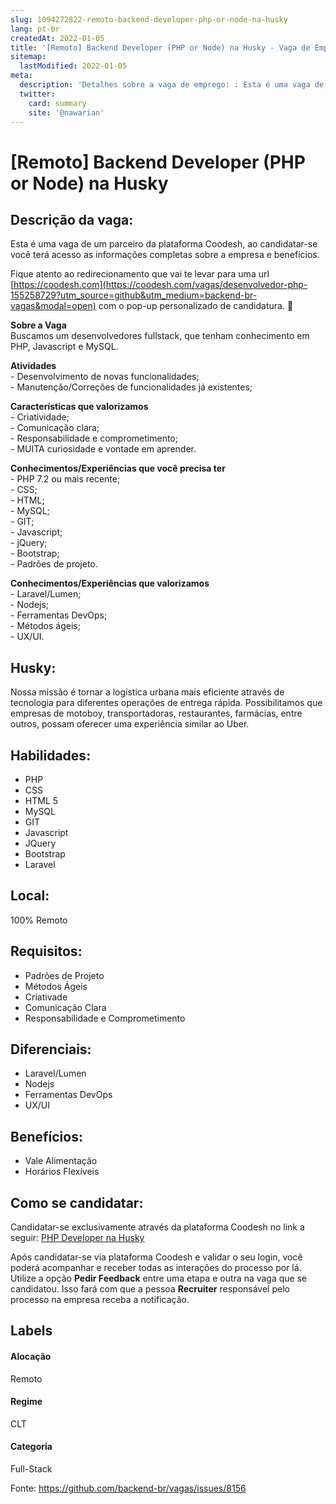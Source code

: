 ```yaml
---
slug: 1094272822-remoto-backend-developer-php-or-node-na-husky
lang: pt-br
createdAt: 2022-01-05
title: '[Remoto] Backend Developer (PHP or Node) na Husky - Vaga de Emprego'
sitemap:
  lastModified: 2022-01-05
meta:
  description: 'Detalhes sobre a vaga de emprego: : Esta é uma vaga de um parceiro da plataforma Coodesh, ao candidatar-se você terá acesso as informações completas sobre a empresa e benefícios.  Fique atento ao redirecionamento que vai te levar para uma url [https://coodesh.com](https://coodesh.com/vagas/desenvolvedor-php-155258729?utm_source=github&utm_medium=backend-br-vagas&modal=open) com o pop-up personalizado de candidatura. 👋 <p><strong>Sobre a Vaga</strong><br>Buscamos um desenvolvedores fullstack, que tenham conhecimento em PHP, Javascript e MySQL.</p> <p><strong>Atividades<br></strong>- Desenvolvimento de novas funcionalidades;<br>- Manutenção/Correções de funcionalidades já existentes;</p> <p><strong>Características que valorizamos<br></strong>- Criatividade;<br>- Comunicação clara;<br>- Responsabilidade e comprometimento;<br>- MUITA curiosidade e vontade em aprender.</p> <p><strong>Conhecimentos/Experiências que você precisa ter<br></strong>- PHP 7.2 ou mais recente;<br>- CSS;<br>- HTML;<br>- MySQL;<br>- GIT;<br>- Javascript;<br>- jQuery;<br>- Bootstrap;<br>- Padrões de projeto.</p> <p><strong>Conhecimentos/Experiências que valorizamos<br></strong>- Laravel/Lumen;<br>- Nodejs;<br>- Ferramentas DevOps;<br>- Métodos ágeis;<br>- UX/UI.</p>'
  twitter:
    card: summary
    site: '@nawarian'
---
```


# [Remoto] Backend Developer (PHP or Node) na Husky

## Descrição da vaga: 
Esta é uma vaga de um parceiro da plataforma Coodesh, ao candidatar-se você terá acesso as informações completas sobre a empresa e benefícios.


Fique atento ao redirecionamento que vai te levar para uma url [https://coodesh.com](https://coodesh.com/vagas/desenvolvedor-php-155258729?utm_source=github&utm_medium=backend-br-vagas&modal=open) com o pop-up personalizado de candidatura. 👋
<p><strong>Sobre a Vaga</strong><br>Buscamos um desenvolvedores fullstack, que tenham conhecimento em PHP, Javascript e MySQL.</p>
<p><strong>Atividades<br></strong>- Desenvolvimento de novas funcionalidades;<br>- Manutenção/Correções de funcionalidades já existentes;</p>
<p><strong>Características que valorizamos<br></strong>- Criatividade;<br>- Comunicação clara;<br>- Responsabilidade e comprometimento;<br>- MUITA curiosidade e vontade em aprender.</p>
<p><strong>Conhecimentos/Experiências que você precisa ter<br></strong>- PHP 7.2 ou mais recente;<br>- CSS;<br>- HTML;<br>- MySQL;<br>- GIT;<br>- Javascript;<br>- jQuery;<br>- Bootstrap;<br>- Padrões de projeto.</p>
<p><strong>Conhecimentos/Experiências que valorizamos<br></strong>- Laravel/Lumen;<br>- Nodejs;<br>- Ferramentas DevOps;<br>- Métodos ágeis;<br>- UX/UI.</p>

## Husky: 
 <p>Nossa missão é tornar a logística urbana mais eficiente através de tecnologia para diferentes operações de entrega rápida. Possibilitamos que empresas de motoboy, transportadoras, restaurantes, farmácias, entre outros, possam oferecer uma experiência similar ao Uber.</p>

</p>

 ## Habilidades: 
 - PHP 
- CSS 
- HTML 5 
- MySQL 
- GIT 
- Javascript 
- JQuery 
- Bootstrap 
- Laravel
## Local: 
 100% Remoto
## Requisitos: 
 - Padrões de Projeto 
- Métodos Ágeis 
- Criativade 
- Comunicação Clara 
- Responsabilidade e Comprometimento
## Diferenciais: 
 - Laravel/Lumen 
- Nodejs 
- Ferramentas DevOps 
- UX/UI
## Benefícios: 
 - Vale Alimentação 
- Horários Flexíveis
## Como se candidatar:
Candidatar-se exclusivamente através da plataforma Coodesh no link a seguir: [PHP Developer na Husky](https://coodesh.com/vagas/desenvolvedor-php-155258729?utm_source=github&utm_medium=backend-br-vagas&modal=open)


Após candidatar-se via plataforma Coodesh e validar o seu login, você poderá acompanhar e receber todas as interações do processo por lá. Utilize a opção **Pedir Feedback** entre uma etapa e outra na vaga que se candidatou. Isso fará com que a pessoa **Recruiter** responsável pelo processo na empresa receba a notificação.
## Labels
#### Alocação
Remoto
#### Regime
CLT
#### Categoria
Full-Stack

Fonte: https://github.com/backend-br/vagas/issues/8156